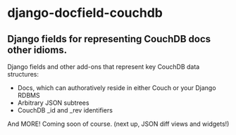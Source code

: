 django-docfield-couchdb
=======================

Django fields for representing CouchDB docs other idioms.
---------------------------------------------------------

Django fields and other add-ons that represent key CouchDB data structures:

* Docs, which can authoratively reside in either Couch or your Django RDBMS
* Arbitrary JSON subtrees
* CouchDB _id and _rev identifiers

And MORE! Coming soon of course. (next up, JSON diff views and widgets!)